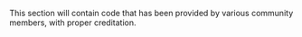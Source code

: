 This section will contain code that has been provided by various community members, with proper creditation.
